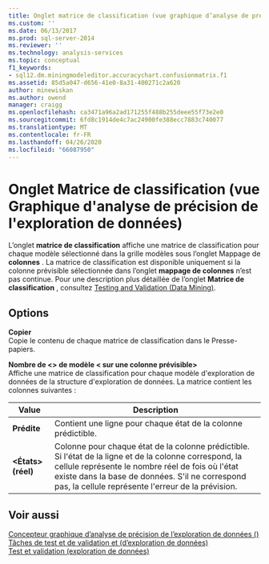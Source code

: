 ```yaml
---
title: Onglet matrice de classification (vue graphique d’analyse de précision de l’exploration de données) | Microsoft Docs
ms.custom: ''
ms.date: 06/13/2017
ms.prod: sql-server-2014
ms.reviewer: ''
ms.technology: analysis-services
ms.topic: conceptual
f1_keywords:
- sql12.dm.miningmodeleditor.accuracychart.confusionmatrix.f1
ms.assetid: 85d5a047-d656-41e0-8a31-400271c2a620
author: minewiskan
ms.author: owend
manager: craigg
ms.openlocfilehash: ca3471a96a2ad171255f488b255deee55f73e2e0
ms.sourcegitcommit: 6fd8c1914de4c7ac24900fe388ecc7883c740077
ms.translationtype: MT
ms.contentlocale: fr-FR
ms.lasthandoff: 04/26/2020
ms.locfileid: "66087950"
---
```

# <a name="classification-matrix-tab-mining-accuracy-chart-view"></a>Onglet Matrice de classification (vue Graphique d'analyse de précision de l'exploration de données)
  L’onglet **matrice de classification** affiche une matrice de classification pour chaque modèle sélectionné dans la grille modèles sous l’onglet Mappage de **colonnes** . La matrice de classification est disponible uniquement si la colonne prévisible sélectionnée dans l’onglet **mappage de colonnes** n’est pas continue. Pour une description plus détaillée de l’onglet **Matrice de classification** , consultez [Testing and Validation &#40;Data Mining&#41;](data-mining/testing-and-validation-data-mining.md).  
  
## <a name="options"></a>Options  
 **Copier**  
 Copie le contenu de chaque matrice de classification dans le Presse-papiers.  
  
 **Nombre de \<> de modèle \< sur une colonne prévisible>**  
 Affiche une matrice de classification pour chaque modèle d'exploration de données de la structure d'exploration de données. La matrice contient les colonnes suivantes :  
  
|Value|Description|  
|-----------|-----------------|  
|**Prédite**|Contient une ligne pour chaque état de la colonne prédictible.|  
|**\<États> (réel)**|Colonne pour chaque état de la colonne prédictible. Si l'état de la ligne et de la colonne correspond, la cellule représente le nombre réel de fois où l'état existe dans la base de données. S'il ne correspond pas, la cellule représente l'erreur de la prévision.|  
  
## <a name="see-also"></a>Voir aussi  
 [Concepteur graphique d’analyse de précision de l’exploration de données &#40;&#41;](mining-accuracy-chart-designer-data-mining.md)   
 [Tâches de test et de validation et &#40;d’exploration de données&#41;](data-mining/testing-and-validation-tasks-and-how-tos-data-mining.md)   
 [Test et validation &#40;exploration de données&#41;](data-mining/testing-and-validation-data-mining.md)  
  
  
